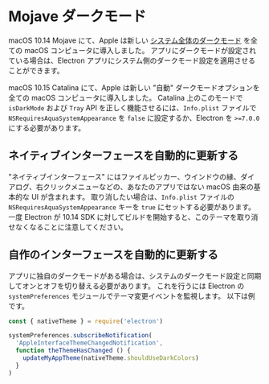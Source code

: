 # Mojave ダークモード

macOS 10.14 Mojave にて、Apple は新しい [システム全体のダークモード](https://developer.apple.com/design/human-interface-guidelines/macos/visual-design/dark-mode/) を全ての macOS コンピュータに導入しました。 アプリにダークモードが設定されている場合は、Electron アプリにシステム側のダークモード設定を適用させることができます。

macOS 10.15 Catalina にて、Apple は新しい "自動" ダークモードオプションを全ての macOS コンピュータに導入しました。 Catalina 上のこのモードで `isDarkMode` および `Tray` API を正しく機能させるには、`Info.plist` ファイルで `NSRequiresAquaSystemAppearance` を `false` に設定するか、Electron を `>=7.0.0` にする必要があります。

## ネイティブインターフェースを自動的に更新する

"ネイティブインターフェース" にはファイルピッカー、ウインドウの縁、ダイアログ、右クリックメニューなどの、あなたのアプリではない macOS 由来の基本的な UI が含まれます。 取り消したい場合は、`Info.plist` ファイルの `NSRequiresAquaSystemAppearance` キーを `true` にセットする必要があります。 一度 Electron が 10.14 SDK に対してビルドを開始すると、このテーマを取り消せなくなることに注意してください。

## 自作のインターフェースを自動的に更新する

アプリに独自のダークモードがある場合は、システムのダークモード設定と同期してオンとオフを切り替える必要があります。 これを行うには Electron の `systemPreferences` モジュールでテーマ変更イベントを監視します。 以下は例です。

```js
const { nativeTheme } = require('electron')

systemPreferences.subscribeNotification(
  'AppleInterfaceThemeChangedNotification',
  function theThemeHasChanged () {
    updateMyAppTheme(nativeTheme.shouldUseDarkColors)
  }
)
```